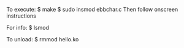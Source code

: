 To execute:
$ make
$ sudo insmod ebbchar.c
Then follow onscreen instructions

For info:
$ lsmod

To unload:
$ rmmod hello.ko
